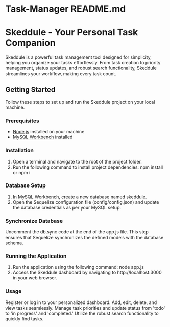 # Task-Manager README.md
# Skeddule - Your Personal Task Companion
Skeddule is a powerful task management tool designed for simplicity, helping you organize your tasks effortlessly. From task creation to priority management, status updates, and robust search functionality, Skeddule streamlines your workflow, making every task count.

## Getting Started

Follow these steps to set up and run the Skeddule project on your local machine.

### Prerequisites

- [Node.js](https://nodejs.org/) installed on your machine
- [MySQL Workbench](https://www.mysql.com/products/workbench/) installed

### Installation

1. Open a terminal and navigate to the root of the project folder.
2. Run the following command to install project dependencies:
   npm install or npm i


### Database Setup
1. In MySQL Workbench, create a new database named skeddule.
2. Open the Sequelize configuration file (config/config.json) and update the database credentials as per your MySQL setup.

### Synchronize Database
Uncomment the db.sync code at the end of the app.js file. This step ensures that Sequelize synchronizes the defined models with the database schema.

### Running the Application
1. Run the application using the following command:
    node app.js
2. Access the Skeddule dashboard by navigating to http://localhost:3000 in your web browser.

### Usage
Register or log in to your personalized dashboard.
Add, edit, delete, and view tasks seamlessly.
Manage task priorities and update status from 'todo' to 'in progress' and 'completed.'
Utilize the robust search functionality to quickly find tasks.